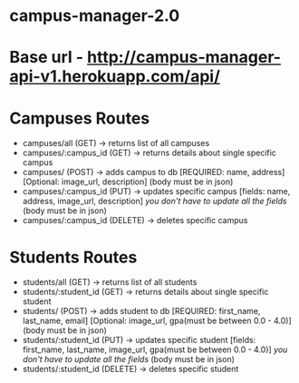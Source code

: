 # campus-manager-2.0

# Base url - http://campus-manager-api-v1.herokuapp.com/api/

# Campuses Routes
- campuses/all (GET) -> returns list of all campuses
- campuses/:campus_id (GET) -> returns details about single specific campus
- campuses/ (POST) -> adds campus to db [REQUIRED: name, address] [Optional: image_url, description] (body must be in json)
- campuses/:campus_id (PUT) -> updates specific campus [fields: name, address, image_url, description] *you don't have to update all the fields* (body must be in json)
- campuses/:campus_id (DELETE) -> deletes specific campus

# Students Routes
- students/all (GET) -> returns list of all students
- students/:student_id (GET) -> returns details about single specific student
- students/ (POST) -> adds student to db [REQUIRED: first_name, last_name, email] [Optional: image_url, gpa(must be between 0.0 - 4.0)] (body must be in json)
- students/:student_id (PUT) -> updates specific student [fields: first_name, last_name, image_url, gpa(must be between 0.0 - 4.0)] *you don't have to update all the fields* (body must be in json)
- students/:student_id (DELETE) -> deletes specific student
